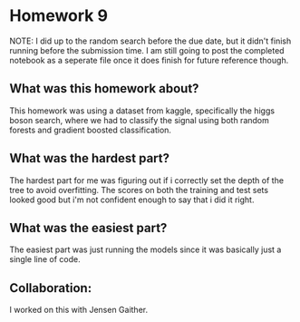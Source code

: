 # Homework 9

NOTE: I did up to the random search before the due date, but it didn't finish running before the submission time. I am still going to post the completed notebook as a seperate file once it does finish for future reference though. 

## What was this homework about? 
This homework was using a dataset from kaggle, specifically the higgs boson search, where we had to classify the signal using both random forests and gradient boosted classification. 

## What was the hardest part? 
The hardest part for me was figuring out if i correctly set the depth of the tree to avoid overfitting. The scores on both the training and test sets looked good but i'm not confident enough to say that i did it right. 

## What was the easiest part? 
The easiest part was just running the models since it was basically just a single line of code.  

## Collaboration: 
I worked on this with Jensen Gaither. 
